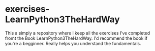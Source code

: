 # exercises-LearnPython3TheHardWay

This a simply a repository where I keep all the exercises I've completed fromt the Book LearnPython3TheHardWay. I'd recommend the book if you're a begginner. Really helps you understand the fundamentals.
